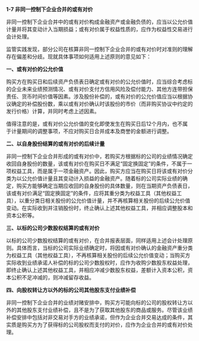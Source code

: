 **1-7 非同一控制下企业合并的或有对价**

非同一控制下企业合并中的或有对价构成金融资产或金融负债的，应当以公允价值计量并将其变动计入当期损益；或有对价属于权益性质的，应作为权益性交易进行会计处理。

监管实践发现，部分公司在核算非同一控制下企业合并的或有对价时对准则的理解存在偏差和分歧。现就具体事项如何适用上述原则的意见如下：

**一、或有对价的公允价值**

购买方在购买日和后续资产负债表日确定或有对价的公允价值时，应当综合考虑标的企业未来业绩预测情况、或有对价支付方信用风险及偿付能力、其他方连带担保责任、货币时间价值等因素。涉及股份补偿的，或有对价的公允价值应当以根据协议确定的补偿股份数，乘以或有对价确认时该股份的市价（而非购买协议中约定的发行价格）计算，并同时考虑上述因素。

值得注意的是，或有对价公允价值的变化即使发生在购买日后12个月内，也不属于计量期间的调整事项，不应对购买日合并成本及商誉的金额进行调整。

**二、以自身股份结算的或有对价的后续计量**

非同一控制下企业合并形成的或有对价中，若购买方根据标的公司的业绩情况确定收回自身股份的数量，该或有对价在购买日不满足“固定换固定”的条件，不属于一项权益工具，而是属于一项金融资产。因此，购买方应当在购买日将该或有对价分类为以公允价值计量且其变动计入损益的金融资产。随着标的公司实际业绩的确定，购买方能够确定当期应收回的自身股份的具体数量，则在当期资产负债表日，该或有对价满足“固定换固定”的条件，应将其重分类为权益工具（其他权益工具），以重分类日相关股份的公允价值计量，并不再核算相关股份的后续公允价值变动。在实际收到并注销股份时，终止确认上述其他权益工具，并相应调整股本和资本公积等。

**三、以标的公司少数股权结算的或有对价**

以标的公司少数股权结算的或有对价，在合并报表层面，同样适用上述会计处理原则。具体而言，当标的公司实际业绩确定时，将因或有对价确认的金融资产重分类为权益工具（其他权益工具），不再核算相关股份的后续公允价值变动；当购买方实际收到业绩承诺人补偿的标的公司少数股权时，应作为收购少数股东权益处理，即终止确认上述其他权益工具，并相应冲减少数股东权益，差额计入资本公积，资本公积不足冲减的，则冲减留存收益。

**四、向股权转让方以外的标的公司其他股东支付业绩补偿**

非同一控制下企业合并的业绩对赌安排中，购买方可能向标的公司的股权转让方以外的其他股东支付业绩补偿，且不是为了获取其他股东的商品或服务。尽管该业绩补偿安排中包括对非交易对手方的业绩承诺，但作为企业合并交易达成的条件，其实质是购买方为了获得标的公司股权而支付的对价，应作为企业合并的或有对价处理。